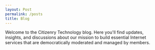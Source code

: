 ```yaml
---
layout: Post
permalink: /posts
title: Blog
---
```


Welcome to the Citizenry Technology blog. Here you'll find updates, insights, and discussions about our mission to build essential Internet services that are democratically moderated and managed by members.